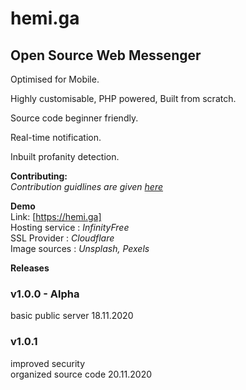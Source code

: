# hemi.ga 

<h2>Open Source Web Messenger</h2> 

Optimised for Mobile.

Highly customisable, PHP powered, Built from scratch. 

Source code beginner friendly. 

Real-time notification.

Inbuilt profanity detection.

**Contributing:** <br>
*Contribution guidlines are given [here](https://github.com/stringtherapy/hemi/blob/main/CONTRIBUTING.md)* <br>

**Demo** <br>
 Link: [https://hemi.ga] <br>
 Hosting service : *InfinityFree* <br>
 SSL Provider    : *Cloudflare* <br>
 Image sources   : *Unsplash, Pexels* 
<br>

**Releases**
<h3>v1.0.0 - Alpha</h3> 
basic public server
18.11.2020<br>

<h3>v1.0.1</h3>
improved security<br> 
organized source code
20.11.2020
